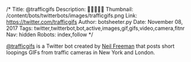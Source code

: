 /*
Title: @trafficgifs
Description: 🚗🚗🚗🚗🚗
Thumbnail: /content/bots/twitterbots/images/trafficgifs.png
Link: https://twitter.com/trafficgifs
Author: botsheeter.py
Date: November 08, 2017
Tags: twitter,twitterbot,bot,active,images,gif,gifs,video,camera,fitnr
Nav: hidden
Robots: index,follow
*/

[@trafficgifs](https://twitter.com/trafficgifs) is a Twitter bot created by [Neil Freeman](https://twitter.com/fitnr) that posts short loopings GIFs from traffic cameras in New York and London.
